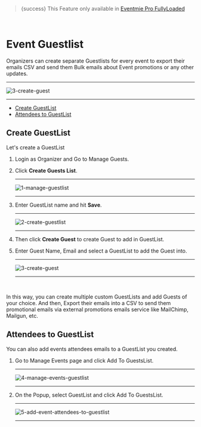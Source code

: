 > {success} This Feature only available in [Eventmie Pro FullyLoaded](https://classiebit.com/eventmie-pro-fullyloaded)

<br>

# Event Guestlist

Organizers can create separate Guestlists for every event to export their emails CSV and send them Bulk emails about Event promotions or any other updates.

---

![3-create-guest](/images/v2/EventmieProFullyLoadedV2.0/3-create-guest.png "3-create-guest")

---

-   [Create GuestList](#Create-GuestList)
-   [Attendees to GuestList](#Attendees-to-GuestList)

<a name="Create-GuestList"></a>

## Create GuestList

Let's create a GuestList

1. Login as Organizer and Go to Manage Guests.
2. Click **Create Guests List**.

    ***

    ![1-manage-guestlist](/images/v2/EventmieProFullyLoadedV2.0/1-manage-guestlist.png "1-manage-guestlist")

    ***

3. Enter GuestList name and hit **Save**.

    ***

    ![2-create-guestlist](/images/v2/EventmieProFullyLoadedV2.0/2-create-guestlist.png "2-create-guestlist")

    ***

4. Then click **Create Guest** to create Guest to add in GuestList.
5. Enter Guest Name, Email and select a GuestList to add the Guest into.

    ***

    ![3-create-guest](/images/v2/EventmieProFullyLoadedV2.0/3-create-guest.png "3-create-guest")

    ***

<br>

In this way, you can create multiple custom GuestLists and add Guests of your choice. And then, Export their emails into a CSV to send them promotional emails via external promotions emails service like MailChimp, Mailgun, etc.

<a name="Attendees-to-GuestList"></a>

## Attendees to GuestList

You can also add events attendees emails to a GuestList you created.

1. Go to Manage Events page and click Add To GuestsList.

    ***

    ![4-manage-events-guestlist](/images/v2/EventmieProFullyLoadedV2.0/16-manager-manage-everything.png "4-manage-events-guestlist")

    ***

2. On the Popup, select GuestList and click Add To GuestsList.

    ***

    ![5-add-event-attendees-to-guestlist](/images/v2/EventmieProFullyLoadedV2.0/5-add-event-attendees-to-guestlist.png "5-add-event-attendees-to-guestlist")

    ***

